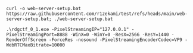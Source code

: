 
`curl -o web-server-setup.bat https://raw.githubusercontent.com/r1zekami/test/refs/heads/main/web-server-setup.bat; ./web-server-setup.bat`

`.\rdgctf_0_1.exe -PixelStreamingIP="127.0.0.1" -PixelStreamingPort=8888 -WinX=0 -WinY=0 -ResX=2566 -ResY=1440 -RenderOffScreen -ForceRes -nosound -PixelStreamingEncoderCodec=VP9 -WebRTCMaxBitrate=10000`

